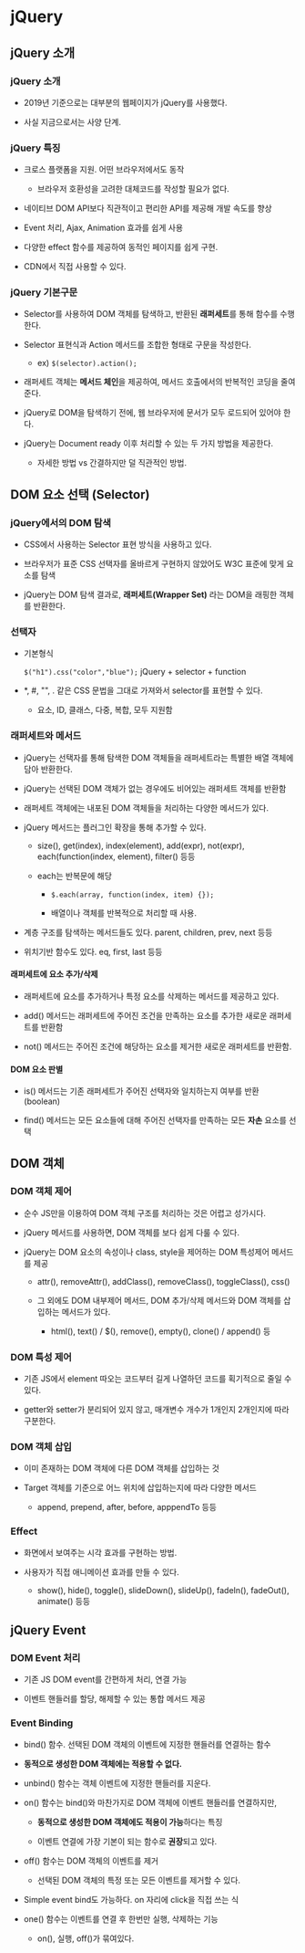 # jQuery

## jQuery 소개

### jQuery 소개

- 2019년 기준으로는 대부분의 웹페이지가 jQuery를 사용했다.

- 사실 지금으로서는 사양 단계.



### jQuery 특징

- 크로스 플랫폼을 지원. 어떤 브라우저에서도 동작
  
  - 브라우저 호환성을 고려한 대체코드를 작성할 필요가 없다.

- 네이티브 DOM API보다 직관적이고 편리한 API를 제공해 개발 속도를 향상

- Event 처리, Ajax, Animation 효과를 쉽게 사용

- 다양한 effect 함수를 제공하여 동적인 페이지를 쉽게 구현.

- CDN에서 직접 사용할 수 있다.



### jQuery 기본구문

- Selector를 사용하여 DOM 객체를 탐색하고, 반환된 **래퍼세트**를 통해 함수를 수행한다.

- Selector 표현식과 Action 메서드를 조합한 형태로 구문을 작성한다.
  
  - ex) `$(selector).action();`

- 래퍼세트 객체는 **메서드 체인**을 제공하여, 메서드 호출에서의 반복적인 코딩을 줄여준다.

- jQuery로 DOM을 탐색하기 전에, 웹 브라우저에 문서가 모두 로드되어 있어야 한다.

- jQuery는 Document ready 이후 처리할 수 있는 두 가지 방법을 제공한다.
  
  - 자세한 방법 vs 간결하지만 덜 직관적인 방법.



## DOM 요소 선택 (Selector)

### jQuery에서의 DOM 탐색

- CSS에서 사용하는 Selector 표현 방식을 사용하고 있다.

- 브라우저가 표준 CSS 선택자를 올바르게 구현하지 않았어도 W3C 표준에 맞게 요소를 탐색

- jQuery는 DOM 탐색 결과로, **래퍼세트(Wrapper Set)** 라는 DOM을 래핑한 객체를 반환한다.

### 선택자

- 기본형식
  
  `$("h1").css("color","blue");` jQuery + selector + function

- *, #, "", . 같은 CSS 문법을 그대로 가져와서 selector를 표현할 수 있다.
  
  - 요소, ID, 클래스, 다중, 복합, 모두 지원함



### 래퍼세트와 메서드

- jQuery는 선택자를 통해 탐색한 DOM 객체들을 래퍼세트라는 특별한 배열 객체에 담아 반환한다.

- jQuery는 선택된 DOM 객체가 없는 경우에도 비어있는 래퍼세트 객체를 반환함

- 래퍼세트 객체에는 내포된 DOM 객체들을 처리하는 다양한 메서드가 있다.

- jQuery 메서드는 플러그인 확장을 통해 추가할 수 있다.
  
  - size(), get(index), index(element), add(expr), not(expr), each(function(index, element), filter() 등등
  
  - each는 반복문에 해당
    
    - `$.each(array, function(index, item) {});`
    
    - 배열이나 객체를 반복적으로 처리할 때 사용.

- 계층 구조를 탐색하는 메서드들도 있다. parent, children, prev, next 등등

- 위치기반 함수도 있다. eq, first, last 등등



#### 래퍼세트에 요소 추가/삭제

- 래퍼세트에 요소를 추가하거나 특정 요소를 삭제하는 메서드를 제공하고 있다.

- add() 메서드는 래퍼세트에 주어진 조건을 만족하는 요소를 추가한 새로운 래퍼세트를 반환함

- not() 메서드는 주어진 조건에 해당하는 요소를 제거한 새로운 래퍼세트를 반환함.

#### DOM 요소 판별

- is() 메서드는 기존 래퍼세트가 주어진 선택자와 일치하는지 여부를 반환 (boolean)

- find() 메서드는 모든 요소들에 대해 주어진 선택자를 만족하는 모든 **자손** 요소를 선택



## DOM 객체

### DOM 객체 제어

- 순수 JS만을 이용하여 DOM 객체 구조를 처리하는 것은 어렵고 성가시다.

- jQuery 메서드를 사용하면, DOM 객체를 보다 쉽게 다룰 수 있다.

- jQuery는 DOM 요소의 속성이나 class, style을 제어하는 DOM 특성제어 메서드를 제공
  
  - attr(), removeAttr(), addClass(), removeClass(), toggleClass(), css()
  
  - 그 외에도 DOM 내부제어 메서드, DOM 추가/삭제 메서드와 DOM 객체를 삽입하는 메서드가 있다.
    
    - html(), text() / $(), remove(), empty(), clone() / append() 등



### DOM 특성 제어

- 기존 JS에서 element 따오는 코드부터 길게 나열하던 코드를 획기적으로 줄일 수 있다.

- getter와 setter가 분리되어 있지 않고, 매개변수 개수가 1개인지 2개인지에 따라 구분한다.

### DOM 객체 삽입

- 이미 존재하는 DOM 객체에 다른 DOM 객체를 삽입하는 것

- Target 객체를 기준으로 어느 위치에 삽입하는지에 따라 다양한 메서드
  
  - append, prepend, after, before, apppendTo 등등

### Effect

- 화면에서 보여주는 시각 효과를 구현하는 방법.

- 사용자가 직접 애니메이션 효과를 만들 수 있다.
  
  - show(), hide(), toggle(), slideDown(), slideUp(), fadeIn(), fadeOut(), animate() 등등



## jQuery Event

### DOM Event 처리

- 기존 JS DOM event를 간편하게 처리, 연결 가능

- 이벤트 핸들러를 할당, 해제할 수 있는 통합 메서드 제공



### Event Binding

- bind() 함수. 선택된 DOM 객체의 이벤트에 지정한 핸들러를 연결하는 함수

- **동적으로 생성한 DOM 객체에는 적용할 수 없다.**

- unbind() 함수는 객체 이벤트에 지정한 핸들러를 지운다.

- on() 함수는 bind()와 마찬가지로 DOM 객체에 이벤트 핸들러를 연결하지만,
  
  - **동적으로 생성한 DOM 객체에도 적용이 가능**하다는 특징
  
  - 이벤트 연결에 가장 기본이 되는 함수로 **권장**되고 있다.

- off() 함수는 DOM 객체의 이벤트를 제거
  
  - 선택된 DOM 객체의 특정 또는 모든 이벤트를 제거할 수 있다.

- Simple event bind도 가능하다. on 자리에 click을 직접 쓰는 식

- one() 함수는 이벤트를 연결 후 한번만 실행, 삭제하는 기능
  
  - on(), 실행, off()가 묶여있다.
